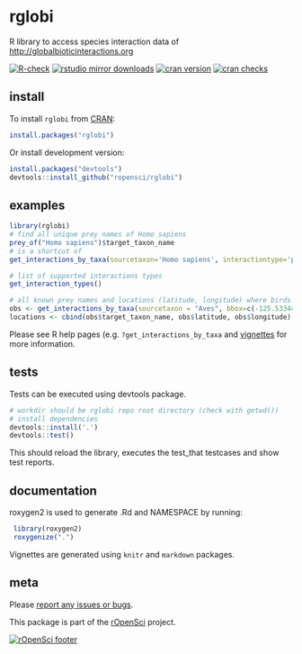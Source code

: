 
# rglobi 
R library to access species interaction data of http://globalbioticinteractions.org

[![R-check](https://github.com/ropensci/rglobi/workflows/R-check/badge.svg)](https://github.com/ropensci/rglobi/actions) [![rstudio mirror downloads](https://cranlogs.r-pkg.org/badges/rglobi?color=E664A4)](https://github.com/r-hub/cranlogs.app) [![cran version](https://www.r-pkg.org/badges/version/rglobi)](https://CRAN.R-project.org/package=rglobi) [![cran checks](https://cranchecks.info/badges/worst/rglobi)](https://cranchecks.info/pkgs/rglobi)


## install 
To install ```rglobi``` from [CRAN](https://CRAN.R-project.org/package=rglobi):
```R
install.packages("rglobi")
```

Or install development version:
```R
install.packages("devtools")
devtools::install_github("ropensci/rglobi")
```

## examples

```R
library(rglobi)
# find all unique prey names of Homo sapiens
prey_of("Homo sapiens")$target_taxon_name
# is a shortcut of
get_interactions_by_taxa(sourcetaxon='Homo sapiens', interactiontype='preysOn')$target_taxon_name

# list of supported interactions types
get_interaction_types()

# all known prey names and locations (latitude, longitude) where birds (Aves) preyed on rodents (Rodentia) in California
obs <- get_interactions_by_taxa(sourcetaxon = "Aves", bbox=c(-125.53344800000002,32.750323,-114.74487299999998,41.574361), targettaxon = "Rodentia", returnobservations=T)
locations <- cbind(obs$target_taxon_name, obs$latitude, obs$longitude)
```
Please see R help pages (e.g. ```?get_interactions_by_taxa``` and [vignettes](https://CRAN.R-project.org/package=rglobi) for more information.

## tests
Tests can be executed using devtools package.
```R
# workdir should be rglobi repo root directory (check with getwd())
# install dependencies 
devtools::install('.')
devtools::test()
```
This should reload the library, executes the test_that testcases and show test reports.

## documentation
roxygen2 is used to generate .Rd and NAMESPACE by running:
```R
 library(roxygen2)
 roxygenize(".")
```

Vignettes are generated using ```knitr``` and ```markdown``` packages.

## meta

Please [report any issues or bugs](https://github.com/ropensci/rglobi/issues).

This package is part of the [rOpenSci](http://ropensci.org/packages) project.

[![rOpenSci footer](https://ropensci.org/public_images/github_footer.png)](https://ropensci.org)
